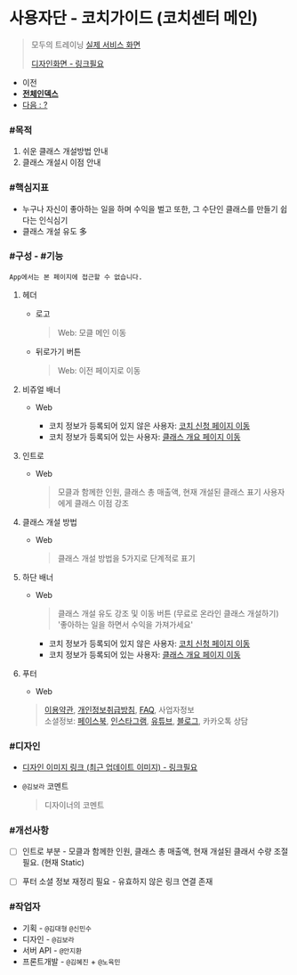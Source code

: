 # 사용자단 - 코치가이드 (코치센터 메인)

> 모두의 트레이닝 [실제 서비스 화면](www.modooclass.net/class/center)
>
> [디자인화면 - 링크필요]() 



- 이전      
- [**전체인덱스**](../README.md)     
- [다음 : ?]()



### **#목적**

1. 쉬운 클래스 개설방법 안내
2. 클래스 개설시 이점 안내



### #핵심지표

- 누구나 자신이 좋아하는 일을 하며 수익을 벌고 또한, 그 수단인 클래스를 만들기 쉽다는 인식심기
- 클래스 개설 유도 多



### **#구성 - #기능**
```App에서는 본 페이지에 접근할 수 없습니다.```

1. 헤더 

   - 로고

     > Web: 모클 메인 이동

   - 뒤로가기 버튼

     > Web: 이전 페이지로 이동

2. 비쥬얼 배너

   - Web

     - 코치 정보가 등록되어 있지 않은 사용자: [코치 신청 페이지 이동](www.modooclass.net/class/user/coach_propose)
     - 코치 정보가 등록되어 있는 사용자: [클래스 개요 페이지 이동](www.modooclass.net/class/user/class_create)

3. 인트로

   - Web

     > 모클과 함께한 인원, 클래스 총 매출액, 현재 개설된 클래스 표기
     > 사용자에게 클래스 이점 강조

4. 클래스 개설 방법

   - Web

     > 클래스 개설 방법을 5가지로 단계적로 표기
     
5. 하단 배너

   - Web

     > 클래스 개설 유도 강조 및 이동 버튼 (무료로 온라인 클래스 개설하기)
     > '좋아하는 일을 하면서 수익을 가져가세요'
        - 코치 정보가 등록되어 있지 않은 사용자: [코치 신청 페이지 이동](www.modooclass.net/class/user/coach_propose)
        - 코치 정보가 등록되어 있는 사용자: [클래스 개요 페이지 이동](www.modooclass.net/class/user/class_create)

6. 푸터

    - Web

     > [이용약관](www.modooclass.net/app/customer/agreement), [개인정보취급방침](www.modooclass.net/app/customer/policy), [FAQ](www.modooclass.net/modoo/faq), 사업자정보<br />
     > 소셜정보: [페이스북](www.facebook.com/모두의-트레이닝-104879130045273/), [인스타그램](https://www.instagram.com/modootraining/), [유튜브](https://www.youtube.com/channel/UCQ9WEzhuxE4UR69Ku4kQVSA), [블로그](https://blog.naver.com/enfit), 카카오톡 상담



### **#디자인**

- [디자인 이미지 링크 (최근 업데이트 이미지) - 링크필요]()

- `@김보라`  코멘트

  > 디자이너의 코멘트



### #개선사항

- [ ] 인트로 부분 - 모클과 함께한 인원, 클래스 총 매출액, 현재 개설된 클래서 수량 조절 필요. (현재 Static)
- [ ] 푸터 소셜 정보 재정리 필요 - 유효하지 않은 링크 연결 존재



### **#작업자**

- 기획 - `@김대형` `@신민수`
- 디자인 - `@김보라`
- 서버 API - `@안지환`
- 프론트개발 - `@김혜진`  + `@노육민`
